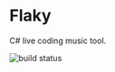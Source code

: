 # Flaky
C# live coding music tool.

![build status](https://gnhdnb.visualstudio.com/_apis/public/build/definitions/e0988fb6-e275-4fa3-95d3-60676d069083/1/badge)
